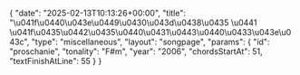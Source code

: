 {
    "date": "2025-02-13T10:13:26+00:00",
    "title": "\u041f\u0440\u043e\u0449\u0430\u043d\u0438\u0435 \u0441 \u041f\u0435\u0442\u0435\u0440\u0431\u0443\u0440\u0433\u043e\u043c",
    "type": "miscellaneous",
    "layout": "songpage",
    "params": {
        "id": "proschanie",
        "tonality": "F#m",
        "year": "2006",
        "chordsStartAt": 51,
        "textFinishAtLine": 55
    }
}